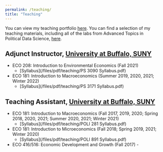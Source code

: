 ```yaml
---
permalink: /teaching/
title: "Teaching"
---
```


You can view my teaching portfolio [here](/files/pdf/teaching/Portfolio.pdf).
You can find a selection of my teaching materials, including all of the labs
from Advanced Topics in Political Data Science, [here](/teaching-materials).

## Adjunct Instructor, [University at Buffalo, SUNY](https://arts-sciences.buffalo.edu/economics.html)
- ECO 208: Introduction to Environmental Economics (Fall 2021)
    - [Syllabus](/files/pdf/teaching/PS 3090 Syllabus.pdf)
- ECO 181: Introduction to Macroeconomics (Summer 2019, 2020, 2021; Winter 2022)
    - [Syllabus](/files/pdf/teaching/PS 3171 Syllabus.pdf)

## Teaching Assistant, [University at Buffalo, SUNY](https://arts-sciences.buffalo.edu/economics.html) 
- ECO 181: Introduction to Macroeconomics (Fall 2017, 2019, 2020; Spring 2018, 2020, 2021; Summer 2020, 2021; Winter 2021)
    - [Syllabus](/files/pdf/teaching/POLI 281 Syllabus.pdf)
- ECO 181: Introduction to Microeconomics (Fall 2018; Spring 2019, 2021; Winter 2020)
    - [Syllabus](/files/pdf/teaching/POLI 891 Syllabus.pdf)
- ECO 416/516: Economic Development and Growth (Fall 2017)    - 

